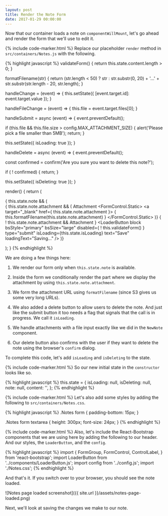 ```yaml
---
layout: post
title: Render the Note Form
date: 2017-01-29 00:00:00
---
```


Now that our container loads a note on `componentWillMount`, let's go ahead and render the form that we'll use to edit it.

{% include code-marker.html %} Replace our placeholder `render` method in `src/containers/Notes.js` with the following.

{% highlight javascript %}
validateForm() {
  return this.state.content.length > 0;
}

formatFilename(str) {
  return (str.length < 50)
    ? str
    : str.substr(0, 20) + '...' + str.substr(str.length - 20, str.length);
}

handleChange = (event) => {
  this.setState({
    [event.target.id]: event.target.value
  });
}

handleFileChange = (event) => {
  this.file = event.target.files[0];
}

handleSubmit = async (event) => {
  event.preventDefault();

  if (this.file && this.file.size > config.MAX_ATTACHMENT_SIZE) {
    alert('Please pick a file smaller than 5MB');
    return;
  }

  this.setState({ isLoading: true });
}

handleDelete = async (event) => {
  event.preventDefault();

  const confirmed = confirm('Are you sure you want to delete this note?');

  if ( ! confirmed) {
    return;
  }

  this.setState({ isDeleting: true });
}

render() {
  return (
    <div className="Notes">
      { this.state.note &&
        ( <form onSubmit={this.handleSubmit}>
            <FormGroup controlId="content">
              <FormControl
                onChange={this.handleChange}
                value={this.state.content}
                componentClass="textarea" />
            </FormGroup>
            { this.state.note.attachment &&
            ( <FormGroup>
              <ControlLabel>Attachment</ControlLabel>
              <FormControl.Static>
                <a target="_blank" href={ this.state.note.attachment }>
                  { this.formatFilename(this.state.note.attachment) }
                </a>
              </FormControl.Static>
            </FormGroup> )}
            <FormGroup controlId="file">
              { ! this.state.note.attachment &&
              <ControlLabel>Attachment</ControlLabel> }
              <FormControl
                onChange={this.handleFileChange}
                type="file" />
            </FormGroup>
            <LoaderButton
              block
              bsStyle="primary"
              bsSize="large"
              disabled={ ! this.validateForm() }
              type="submit"
              isLoading={this.state.isLoading}
              text="Save"
              loadingText="Saving…" />
            <LoaderButton
              block
              bsStyle="danger"
              bsSize="large"
              isLoading={this.state.isDeleting}
              onClick={this.handleDelete}
                text="Delete"
                loadingText="Deleting…" />
          </form> )}
      </div>
    );
}
{% endhighlight %}

We are doing a few things here:

1. We render our form only when `this.state.note` is available.

2. Inside the form we conditionally render the part where we display the attachment by using `this.state.note.attachment`.

3. We form the attachment URL using `formatFilename` (since S3 gives us some very long URLs).

4. We also added a delete button to allow users to delete the note. And just like the submit button it too needs a flag that signals that the call is in progress. We call it `isLoading`.

5. We handle attachments with a file input exactly like we did in the `NewNote` component.

6. Our delete button also confirms with the user if they want to delete the note using the browser's `confirm` dialog.

To complete this code, let's add `isLoading` and `isDeleting` to the state.

{% include code-marker.html %} So our new initial state in the `constructor` looks like so.

{% highlight javascript %}
this.state = {
  isLoading: null,
  isDeleting: null,
  note: null,
  content: '',
};
{% endhighlight %}

{% include code-marker.html %} Let's also add some styles by adding the following to `src/containers/Notes.css`.

{% highlight javascript %}
.Notes form {
  padding-bottom: 15px;
}

.Notes form textarea {
  height: 300px;
  font-size: 24px;
}
{% endhighlight %}

{% include code-marker.html %} Also, let's include the React-Bootstrap components that we are using here by adding the following to our header. And our styles, the `LoaderButton`, and the `config`.

{% highlight javascript %}
import {
  FormGroup,
  FormControl,
  ControlLabel,
} from 'react-bootstrap';
import LoaderButton from '../components/LoaderButton.js';
import config from '../config.js';
import './Notes.css';
{% endhighlight %}

And that's it. If you switch over to your browser, you should see the note loaded.

![Notes page loaded screenshot]({{ site.url }}/assets/notes-page-loaded.png)

Next, we'll look at saving the changes we make to our note.
